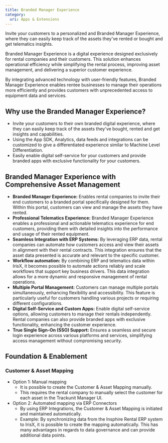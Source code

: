 ```yaml
---
title: Branded Manager Experience
category:
  uri: Apps & Extensions
---
```


Invite your customers to a personalized and Branded Manager Experience, where they can easily keep track of the assets they've rented or bought and get telematics insights.

Branded Manager Experience is a digital experience designed exclusively for rental companies and their customers. This solution enhances operational efficiency while simplifying the rental process, improving asset management, and delivering a superior customer experience.

By integrating advanced technology with user-friendly features, Branded Manager Experience enables rentee businesses to manage their operations more efficiently and provides customers with unprecedented access to equipment data and services.

## Why use the Branded Manager Experience?

- Invite your customers to their own branded digital experience, where they can easily keep track of the assets they've bought, rented and get insights and capabilities.
- Using the App SDK, Analytics, data feeds and integrations can be customized to give a differentiated experience similar to Machine Level Differentiation.
- Easily enable digital self-service for your customers and provide branded apps with exclusive functionality for your customers.


## Branded Manager Experience with Comprehensive Asset Management

- **Branded Manager Experience:** Enables rental companies to invite their end customers to a branded portal specifically designed for them. Within this portal, customers can view and manage the assets they have rented.
- **Professional Telematics Experience:** Branded Manager Experience enables a professional and actionable telematics experience for end customers, providing them with detailed insights into the performance and usage of their rented equipment.
- **Seamless Integration with ERP Systems:** By leveraging ERP data, rental companies can automate how customers access and view their assets in alignment with their rental contracts. This integration ensures that the asset data presented is accurate and relevant to the specific customer.
- **Workflow automation:** By combining ERP and telematics data within IrisX, it becomes possible to automate actions reliably and scale workflows that support key business drivers. This data integration allows for a more dynamic and responsive management of rental operations.
- **Multiple Portal Management:** Customers can manage multiple portals simultaneously, enhancing flexibility and accessibility. This feature is particularly useful for customers handling various projects or requiring different configurations.
- **Digital Self-Service and Custom Apps:** Enable digital self-service options, allowing customers to manage their rentals independently. Rental companies can also provide branded apps with exclusive functionality, enhancing the customer experience.
- **True Single Sign-On (SSO) Support:** Ensures a seamless and secure login experience across various platforms and services, simplifying access management without compromising security.

## Foundation & Enablement

### Customer & Asset Mapping
- Option 1: Manual mapping
    - It is possible to create the Customer & Asset Mapping manually.
    - This requires the rental company to manually select the customer for each asset in the Trackunit Manager UI.
- Option 2: Automated mapping via ERP Connectors
    - By using ERP Integrations, the Customer & Asset Mapping is initiated and maintained automatically.
    - Example: By synchronizing data from the Insphire Rental ERP system to IrisX, it is possible to create the mapping automatically. This has many advantages in regards to data governance and can provide additional data points.
